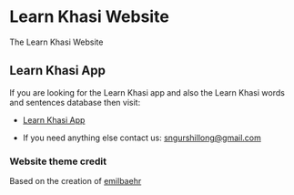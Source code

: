 # Learn Khasi Website
 The Learn Khasi Website

## Learn Khasi App 

If you are looking for the Learn Khasi app and also the Learn Khasi words and sentences database then visit: 

- [Learn Khasi App](https://github.com/sngur/Learn-Khasi-App)

- If you need anything else contact us: sngurshillong@gmail.com

### Website theme credit 

Based on the creation of [emilbaehr](https://emilbaehr.com)
